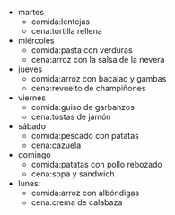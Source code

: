
- martes
  - comida:lentejas
  - cena:tortilla rellena
- miércoles
  - comida:pasta con verduras
  - cena:arroz con la salsa de la nevera
- jueves
  - comida:arroz con bacalao y gambas
  - cena:revuelto de champiñones
- viernes
  - comida:guiso de garbanzos
  - cena:tostas de jamón
- sábado
  - comida:pescado con patatas
  - cena:cazuela
- domingo
  - comida:patatas con pollo rebozado
  - cena:sopa y sandwich
- lunes:
  - comida:arroz con albóndigas
  - cena:crema de calabaza
